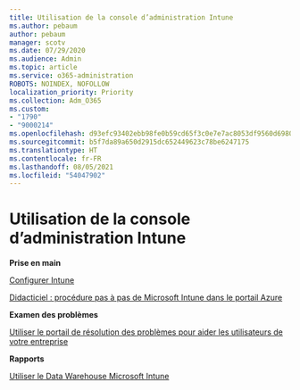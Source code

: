 ```yaml
---
title: Utilisation de la console d’administration Intune
ms.author: pebaum
author: pebaum
manager: scotv
ms.date: 07/29/2020
ms.audience: Admin
ms.topic: article
ms.service: o365-administration
ROBOTS: NOINDEX, NOFOLLOW
localization_priority: Priority
ms.collection: Adm_O365
ms.custom:
- "1790"
- "9000214"
ms.openlocfilehash: d93efc93402ebb98fe0b59cd65f3c0e7e7ac8053df9560d6980535b82d3813db
ms.sourcegitcommit: b5f7da89a650d2915dc652449623c78be6247175
ms.translationtype: HT
ms.contentlocale: fr-FR
ms.lasthandoff: 08/05/2021
ms.locfileid: "54047902"
---
```

# <a name="using-the-intune-admin-console"></a>Utilisation de la console d’administration Intune

**Prise en main**

[Configurer Intune](https://docs.microsoft.com/intune/setup-steps)

[Didacticiel : procédure pas à pas de Microsoft Intune dans le portail Azure](https://docs.microsoft.com/intune/tutorial-walkthrough-intune-portal)

**Examen des problèmes**

[Utiliser le portail de résolution des problèmes pour aider les utilisateurs de votre entreprise](https://docs.microsoft.com/intune/help-desk-operators)

**Rapports**

[Utiliser le Data Warehouse Microsoft Intune](https://docs.microsoft.com/intune/reports-nav-create-intune-reports)
